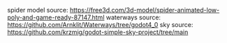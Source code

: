 spider model source: https://free3d.com/3d-model/spider-animated-low-poly-and-game-ready-87147.html
waterways source: https://github.com/Arnklit/Waterways/tree/godot4_0
sky source: https://github.com/krzmig/godot-simple-sky-project/tree/main